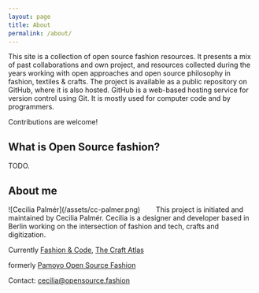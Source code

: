 ```yaml
---
layout: page
title: About
permalink: /about/
---
```



This site is a collection of open source fashion resources. It presents a mix of past collaborations and own project, and resources collected during the years working with open approaches and open source philosophy in fashion, textiles & crafts. The project is available as a public repository on GitHub, where it is also hosted. GitHub is a web-based hosting service for version control using Git. It is mostly used for computer code and by programmers.

Contributions are welcome!



## What is Open Source fashion?


TODO.



## About me

<div style="float:left;max-width:300px;margin-right:2rem" markdown="1">
![Cecilia Palmér](/assets/cc-palmer.png)
</div>
This project is initiated and maintained by Cecilia Palmér. Cecilia is a designer and developer based in Berlin working on the intersection of fashion and tech, crafts and digitization.

Currently [Fashion & Code](https://fashionandcode.com), 
[The Craft Atlas](https://craftatlas.co)

formerly [Pamoyo Open Source Fashion](https://pamoyo.com)

Contact: cecilia@opensource.fashion



